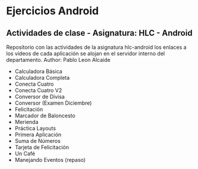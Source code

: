 # Ejercicios Android

## Actividades de clase - Asignatura: HLC - Android

Repositorio con las actividades de la asignatura hlc-android los enlaces a
los vídeos de cada aplicación se alojan en el servidor interno del departamento.
Author: Pablo Leon Alcaide

* Calculadora Básica
* Calculadora Completa
* Conecta Cuatro
* Conecta Cuatro V2
* Conversor de Divisa
* Conversor (Examen Diciembre)
* Felicitación
* Marcador de Baloncesto
* Merienda
* Práctica Layouts
* Primera Aplicación
* Suma de Números
* Tarjeta de Felicitación
* Un Café 
* Manejando Eventos (repaso)

